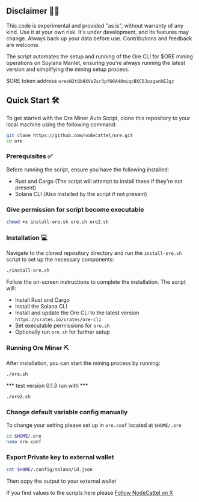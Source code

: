 ## Disclaimer 👷‍♂️

This code is experimental and provided "as is", without warranty of any kind. Use it at your own risk. It's under development, and its features may change. Always back up your data before use. Contributions and feedback are welcome.

The script automates the setup and running of the Ore CLI for $ORE mining operations on Soylana Manlet, ensuring you're always running the latest version and simplifying the mining setup process.

$ORE token address `oreoN2tQbHXVaZsr3pf66A48miqcBXCDJozganhEJgz`

## Quick Start 🛠️

To get started with the Ore Miner Auto Script, clone this repository to your local machine using the following command:

```bash
git clone https://github.com/nodecattel/ore.git
cd ore
```

### Prerequisites ✅

Before running the script, ensure you have the following installed:

- Rust and Cargo (The script will attempt to install these if they're not present)
- Solana CLI (Also installed by the script if not present)

### Give permission for script become executable

```bash
chmod +x install-ore.sh ore.sh ore2.sh
```
### Installation 💻

Navigate to the cloned repository directory and run the `install-ore.sh` script to set up the necessary components:

```bash
./install-ore.sh
```

Follow the on-screen instructions to complete the installation. The script will:

- Install Rust and Cargo
- Install the Solana CLI
- Install and update the Ore CLI to the latest version `https://crates.io/crates/ore-cli`
- Set executable permissions for `ore.sh`
- Optionally run `ore.sh` for further setup

### Running Ore Miner ⛏️

After installation, you can start the mining process by running:

```bash
./ore.sh
```
*** test version 0.1.3 run with ***

```bash
./ore2.sh
```

### Change default variable config manually

To change your setting please set up in `ore.conf` located at `$HOME/.ore`
```bash
cd $HOME/.ore
nano ore.conf
```
### Export Private key to external wallet
```bash
cat $HOME/.config/solana/id.json
```
Then copy the output to your external wallet

If you find values to the scripts here please [Follow NodeCattel on X](https://twitter.com/nodecattel)
